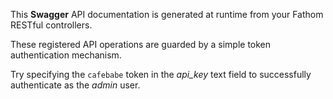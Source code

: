 This **Swagger** API documentation is generated at runtime from your Fathom RESTful controllers.

These registered API operations are guarded by a simple token authentication mechanism.

Try specifying the `cafebabe` token in the *api_key* text field to successfully authenticate as the *admin* user.